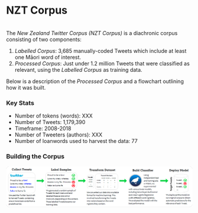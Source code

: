 # NZT Corpus
<br>
The <i>New Zealand Twitter Corpus (NZT Corpus)</i> is a diachronic corpus consisting of two components: 

1. <i>Labelled Corpus</i>: 3,685 manually-coded Tweets which include at least one Māori word of interest.
2. <i>Processed Corpus</i>: Just under 1.2 million Tweets that were classified as relevant, using the <i>Labelled Corpus</i> as training data. 

Below is a description of the <i>Processed Corpus</i> and a flowchart outlining how it was built. 

### Key Stats
* Number of tokens (words): XXX <br>
* Number of Tweets: 1,179,390 <br>
* Timeframe: 2008-2018 <br>
* Number of Tweeters (authors): XXX <br>
* Number of loanwords used to harvest the data: 77

### Building the Corpus
 <img src="../pics/Process2.png" alt="Process" width="1500"/>
